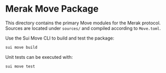 # Merak Move Package

This directory contains the primary Move modules for the Merak protocol. Sources are located under `sources/` and compiled according to `Move.toml`.

Use the Sui Move CLI to build and test the package:

```bash
sui move build
```

Unit tests can be executed with:

```bash
sui move test
```
